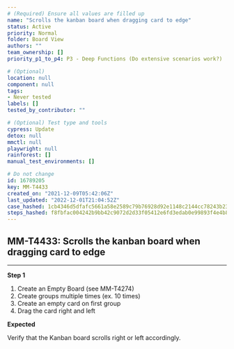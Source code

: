 ```yaml
---
# (Required) Ensure all values are filled up
name: "Scrolls the kanban board when dragging card to edge"
status: Active
priority: Normal
folder: Board View
authors: ""
team_ownership: []
priority_p1_to_p4: P3 - Deep Functions (Do extensive scenarios work?)

# (Optional)
location: null
component: null
tags: 
- Never tested
labels: []
tested_by_contributor: ""

# (Optional) Test type and tools
cypress: Update
detox: null
mmctl: null
playwright: null
rainforest: []
manual_test_environments: []

# Do not change
id: 16789205
key: MM-T4433
created_on: "2021-12-09T05:42:06Z"
last_updated: "2022-12-01T21:04:52Z"
case_hashed: 1cb4346d5dfafc5661a58e2589c79b76928d92e1148c2144cc78243b238651ec84ea792dd978d0cd213e3e53474db4d6
steps_hashed: f8fbfac004242b9bb42c9072d2d33f05412e6fd3edab0e99893f4e4b875be2c090195f704931c1b8c408fcbb3c8f9582
---
```


<!-- (Auto-generated) Based on frontmatter's "key" and "name" -->

## MM-T4433: Scrolls the kanban board when dragging card to edge

---

**Step 1**

1. Create an Empty Board (see MM-T4274)
2. Create groups multiple times (ex. 10 times)
3. Create an empty card on first group
4. Drag the card right and left

**Expected**

Verify that the Kanban board scrolls right or left accordingly.
